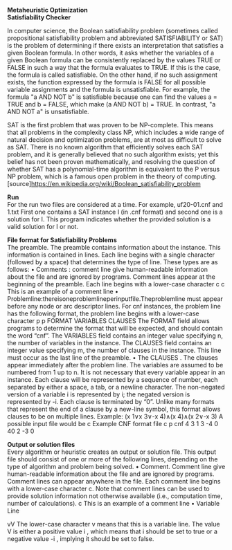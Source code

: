 **Metaheuristic Optimization**\
**Satisfiability Checker**

In computer science, the Boolean satisfiability problem (sometimes called propositional satisfiability problem and abbreviated SATISFIABILITY or SAT) is the problem of determining if there exists an interpretation that satisfies a given Boolean formula. In other words, it asks whether the variables of a given Boolean formula can be consistently replaced by the values TRUE or FALSE in such a way that the formula evaluates to TRUE. If this is the case, the formula is called satisfiable. On the other hand, if no such assignment exists, the function expressed by the formula is FALSE for all possible variable assignments and the formula is unsatisfiable. For example, the formula "a AND NOT b" is satisfiable because one can find the values a = TRUE and b = FALSE, which make (a AND NOT b) = TRUE. In contrast, "a AND NOT a" is unsatisfiable.

SAT is the first problem that was proven to be NP-complete. This means that all problems in the complexity class NP, which includes a wide range of natural decision and optimization problems, are at most as difficult to solve as SAT. There is no known algorithm that efficiently solves each SAT problem, and it is generally believed that no such algorithm exists; yet this belief has not been proven mathematically, and resolving the question of whether SAT has a polynomial-time algorithm is equivalent to the P versus NP problem, which is a famous open problem in the theory of computing.
[source]https://en.wikipedia.org/wiki/Boolean_satisfiability_problem

**Run**\
For the run two files are considered at a time. For example, uf20-01.cnf and 1.txt
First one contains a SAT instance I (in .cnf format) and second one is a solution for I. 
This program indicates whether the provided solution is a valid solution for I or not.


**File format for Satisfiability Problems**\
The preamble. The preamble contains information about the instance. This information is contained in lines. Each line begins with a single character (followed by a space) that determines the type of line. These types are as follows:
• Comments : comment line give human-readable information about the file and are ignored by programs. Comment lines appear at the beginning of the preamble. Each line begins with a lower-case character c
c This is an example of a comment line
• Problemline:thereisoneproblemlineperinputfile.Theproblemline must appear before any node or arc descriptor lines. For cnf instances, the problem line has the following format, the problem line begins with a lower-case character p
p FORMAT VARIABLES CLAUSES
The FORMAT field allows programs to determine the format that will be expected, and should contain the word “cnf”. The VARIABLES field contains an integer value specifying n, the number of variables in the instance. The CLAUSES field contains an integer value specifying m, the number of clauses in the instance. This line must occur as the last line of the preamble.
• The CLAUSES . The clauses appear immediately after the problem line. The variables are assumed to be numbered from 1 up to n. It is not necessary that every variable appear in an instance. Each clause will be represented by a sequence of number, each separated by either a space, a tab, or a newline character. The non-negated version of a variable i is represented by i; the negated version is represented
by -i.
Each clause is terminated by “0”. Unlike many formats that represent the end of a clause by a new-line symbol, this format allows clauses to be on multiple lines.
Example: (x 1∨x 3∨-x 4)∧(x 4)∧(x 2∨-x 3)
A possible input file would be
c Example CNF format file c
p cnf 4 3
1 3 -4 0 40
2 -3 0

**Output or solution files**\
Every algorithm or heuristic creates an output or solution file. This output file should consist of one or more of the following lines, depending on the type of algorithm and problem being solved.
• Comment. Comment line give human-readable information about the file and are ignored by programs. Comment lines can appear anywhere in the file. Each comment line begins with a lower-case character c. Note that comment lines can be used to provide solution information not otherwise available (i.e., computation time, number of calculations). 
c This is an example of a comment line 
• Variable Line 

vV
The lower-case character v means that this is a variable line. The value V is either a positive value i , which means that i should be set to true or a negative value -i , implying it should be set to false. 
